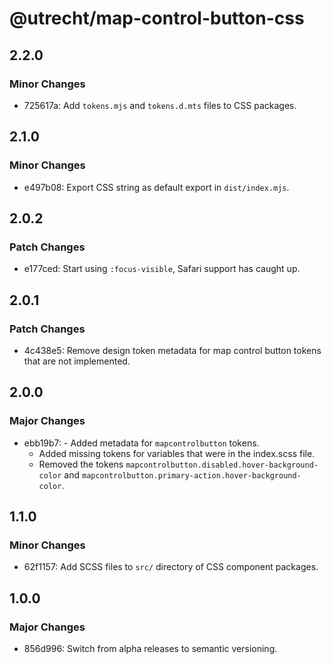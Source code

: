 # @utrecht/map-control-button-css

## 2.2.0

### Minor Changes

- 725617a: Add `tokens.mjs` and `tokens.d.mts` files to CSS packages.

## 2.1.0

### Minor Changes

- e497b08: Export CSS string as default export in `dist/index.mjs`.

## 2.0.2

### Patch Changes

- e177ced: Start using `:focus-visible`, Safari support has caught up.

## 2.0.1

### Patch Changes

- 4c438e5: Remove design token metadata for map control button tokens that are not implemented.

## 2.0.0

### Major Changes

- ebb19b7: - Added metadata for `mapcontrolbutton` tokens.
  - Added missing tokens for variables that were in the index.scss file.
  - Removed the tokens `mapcontrolbutton.disabled.hover-background-color` and `mapcontrolbutton.primary-action.hover-background-color`.

## 1.1.0

### Minor Changes

- 62f1157: Add SCSS files to `src/` directory of CSS component packages.

## 1.0.0

### Major Changes

- 856d996: Switch from alpha releases to semantic versioning.
